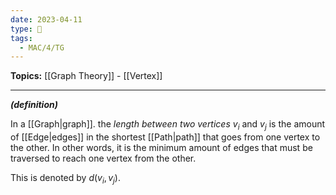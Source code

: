 ```yaml
---
date: 2023-04-11
type: 🧠
tags:
  - MAC/4/TG
---
```


**Topics:** [[Graph Theory]] - [[Vertex]]

---

_**(definition)**_

In a [[Graph|graph]]. the _length between two vertices_ $v_i$ and $v_j$ is the amount of [[Edge|edges]] in the shortest [[Path|path]] that goes from one vertex to the other. In other words, it is the minimum amount of edges that must be traversed to reach one vertex from the other.

This is denoted by $d(v_i, v_j)$.

